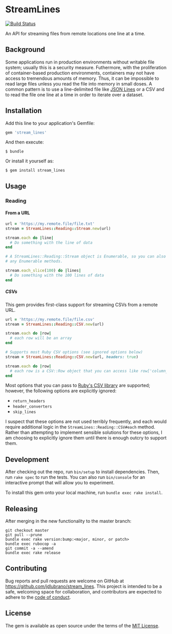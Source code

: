 # StreamLines

[![Build Status](https://travis-ci.com/jdlubrano/stream_lines.svg?branch=master)](https://travis-ci.com/jdlubrano/stream_lines)

An API for streaming files from remote locations one line at a time.

## Background

Some applications run in production environments without writable file system;
usually this is a security measure.  Futhermore, with the proliferation of
container-based production environments, containers may not have access to
tremendous amounts of memory.  Thus, it can be impossible to read large files
unless you read the file into memory in small doses.  A common pattern is to
use a line-delimited file like [JSON Lines](http://jsonlines.org) or a CSV
and to read the file one line at a time in order to iterate over a dataset.

## Installation

Add this line to your application's Gemfile:

```ruby
gem 'stream_lines'
```

And then execute:

    $ bundle

Or install it yourself as:

    $ gem install stream_lines

## Usage

### Reading

#### From a URL

```ruby
url = 'https://my.remote.file/file.txt'
stream = StreamLines::Reading::Stream.new(url)

stream.each do |line|
  # Do something with the line of data
end

# A StreamLines::Reading::Stream object is Enumerable, so you can also use
# any Enumerable methods.

stream.each_slice(100) do |lines|
  # Do something with the 100 lines of data
end
```

##### CSVs

This gem provides first-class support for streaming CSVs from a remote URL.

```ruby
url = 'https://my.remote.file/file.csv'
stream = StreamLines::Reading::CSV.new(url)

stream.each do |row|
  # each row will be an array
end

# Supports most Ruby CSV options (see ignored options below)
stream = StreamLines::Reading::CSV.new(url, headers: true)

stream.each do |row|
  # each row is a CSV::Row object that you can access like row['column_name']
end
```

Most options that you can pass to
[Ruby's CSV library](https://ruby-doc.org/stdlib-2.6.1/libdoc/csv/rdoc/CSV.html#method-c-new)
are supported; however, the following options are explicitly ignored:

* `return_headers`
* `header_converters`
* `skip_lines`

I suspect that these options are not used terribly frequently, and each would
require additional logic in the `StreamLines::Reading::CSV#each` method.
Rather than attempting to implement sensible solutions for these options, I am
choosing to explicitly ignore them until there is enough outcry to support them.

## Development

After checking out the repo, run `bin/setup` to install dependencies.
Then, run `rake spec` to run the tests. You can also run `bin/console` for an
interactive prompt that will allow you to experiment.

To install this gem onto your local machine, run `bundle exec rake install`.

## Releasing

After merging in the new functionality to the master branch:

```
git checkout master
git pull --prune
bundle exec rake version:bump:<major, minor, or patch>
bundle exec rubocop -a
git commit -a --amend
bundle exec rake release
```

## Contributing

Bug reports and pull requests are welcome on GitHub at
https://github.com/jdlubrano/stream_lines. This project is intended to be a
safe, welcoming space for collaboration, and contributors are expected to
adhere to the [code of conduct](https://github.com/jdlubrano/stream_lines/blob/master/CODE_OF_CONDUCT.md).

## License

The gem is available as open source under the terms of the
[MIT License](https://opensource.org/licenses/MIT).
